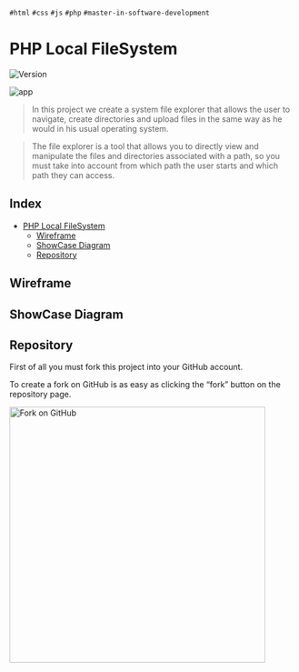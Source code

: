 `#html` `#css` `#js` `#php` `#master-in-software-development`

# PHP Local FileSystem 

<p>
  <img alt="Version" src="https://img.shields.io/badge/version-1.0-blue.svg?cacheSeconds=2592000" />
</p>

![app](https://user-images.githubusercontent.com/103459716/213249983-cfc3424c-5128-48db-8ea5-5a5b2c8ad167.png)


>In this project we create a system file explorer that allows the user to navigate, create directories and upload files in the same way as he would in his usual operating system. 

>The file explorer is a tool that allows you to directly view and manipulate the files and directories associated with a path, so you must take into account from which path the user starts and which path they can access.


## Index <!-- omit in toc -->

- [PHP Local FileSystem](#php-local-filesystem)
  - [Wireframe](#wireframe)
  - [ShowCase Diagram](#showcase-diagram)
  - [Repository](#repository)

## Wireframe


## ShowCase Diagram
## Repository

First of all you must fork this project into your GitHub account.

To create a fork on GitHub is as easy as clicking the “fork” button on the repository page.

<img src="https://docs.github.com/assets/cb-23088/images/help/repository/fork_button.png" alt="Fork on GitHub" width='450'>
